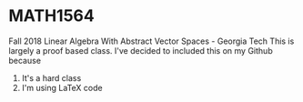 # MATH1564
Fall 2018 Linear Algebra With Abstract Vector Spaces - Georgia Tech
This is largely a proof based class. I've decided to included this on my Github because
1. It's a hard class
2. I'm using LaTeX code
